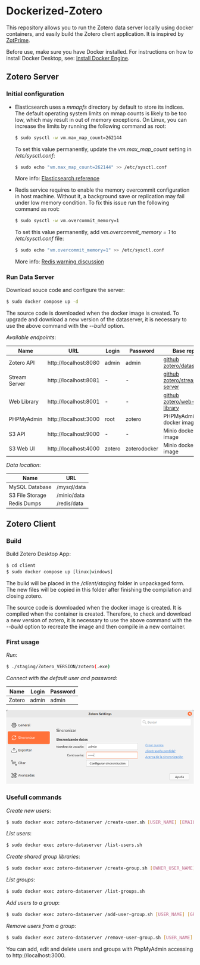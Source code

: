 # Dockerized-Zotero

This repository allows you to run the Zotero data server locally using docker containers, and easily build the Zotero client application. It is inspired by [ZotPrime](https://github.com/FiligranHQ/zotprime).

Before use, make sure you have Docker installed. For instructions on how to install Docker Desktop, see: [Install Docker Engine](https://docs.docker.com/engine/install).

## Zotero Server 

### Initial configuration 

- Elasticsearch uses a _mmapfs_ directory by default to store its indices. The default operating system limits on mmap counts is likely to be too low, which may result in out of memory exceptions. On Linux, you can increase the limits by running the following command as root:

    ```bash
    $ sudo sysctl -w vm.max_map_count=262144
    ```

    To set this value permanently, update the _vm.max_map_count_ setting in _/etc/sysctl.conf_:

    ```bash
    $ sudo echo "vm.max_map_count=262144" >> /etc/sysctl.conf
    ```

    More info: [Elasticsearch reference](https://www.elastic.co/guide/en/elasticsearch/reference/current/vm-max-map-count.html#vm-max-map-count)

- Redis service requires to enable the memory overcommit configuration in host machine. Without it, a background save or replication may fail under low memory condition. To fix this issue run the following command as root:
    ```bash
    $ sudo sysctl -w vm.overcommit_memory=1
    ```

    To set this value permanently, add _vm.overcommit_memory = 1_ to _/etc/sysctl.conf_ file:

    ```bash
    $ sudo echo "vm.overcommit_memory=1" >> /etc/sysctl.conf
    ```
    More info: [Redis warning discussion](https://github.com/nextcloud/all-in-one/discussions/1731)


### Run Data Server

Download souce code and configure the server: 
```bash
$ sudo docker compose up -d
```

The source code is downloaded when the docker image is created. To upgrade and download a new version of the dataserver, it is necessary to use the above command with the _--build_ option.

*Available endpoints*:

| Name          | URL                    | Login    | Password      | Base repo                                                              |
| ------------- | ---------------------- |--------- | ------------- | ---------------------------------------------------------------------  |
| Zotero API    | http://localhost:8080  | admin    |  admin        | [github zotero/dataserver](https://github.com/zotero/dataserver)       |
| Stream Server | http://localhost:8081  | -        |  -            | [github zotero/stream-server](https://github.com/zotero/stream-server) |
| Web Library   | http://localhost:8001  | -        |  -            | [github zotero/web-library](https://github.com/zotero/web-library)     |
| PHPMyAdmin    | http://localhost:3000  | root     |  zotero       | PHPMyAdmin docker image                                                |
| S3 API        | http://localhost:9000  | -        |  -            | Minio docker image                                                     |
| S3 Web UI     | http://localhost:4000  | zotero   |  zoterodocker | Minio docker image                                                     |

*Data location*:

| Name            | URL                                           |
| --------------- | --------------------------------------------- |
| MySQL Database  | /mysql/data                                   |
| S3 File Storage | /minio/data                                   |
| Redis Dumps     | /redis/data                                   |

## Zotero Client 

### Build

Build Zotero Desktop App: 
```bash
$ cd client
$ sudo docker compose up [linux|windows]
```

The build will be placed in the _/client/staging_ folder in unpackaged form. The new files will be copied in this folder after finishing the compilation and closing zotero.

The source code is downloaded when the docker image is created. It is compiled when the container is created. Therefore, to check and download a new version of zotero, it is necessary to use the above command with the _--build_ option to recreate the image and then compile in a new container.

### First usage

*Run*:
```bash
$ ./staging/Zotero_VERSION/zotero(.exe)
```

*Connect with the default user and password*:

| Name          | Login                    | Password           |
| ------------- | ------------------------ | ------------------ |
| Zotero        | admin                    | admin              |

![Sync](./doc/sync.png)


### Usefull commands

*Create new users*:
```bash
$ sudo docker exec zotero-dataserver /create-user.sh [USER_NAME] [EMAIL] [PASSWORD] 
```

*List users*:
```bash
$ sudo docker exec zotero-dataserver /list-users.sh
```

*Create shared group libraries*:
```bash
$ sudo docker exec zotero-dataserver /create-group.sh [OWNER_USER_NAME] [GROUP_NAME] "[GROUP_FULLNAME]" 
```

*List groups*:
```bash
$ sudo docker exec zotero-dataserver /list-groups.sh
```

*Add users to a group*:
```bash
$ sudo docker exec zotero-dataserver /add-user-group.sh [USER_NAME] [GROUP_NAME]
```

*Remove users from a group*:
```bash
$ sudo docker exec zotero-dataserver /remove-user-group.sh [USER_NAME] [GROUP_NAME]
```

You can add, edit and delete users and groups with PhpMyAdmin accessing to http://localhost:3000.
